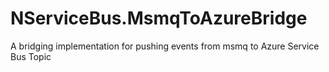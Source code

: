 NServiceBus.MsmqToAzureBridge
=============================

A bridging implementation for pushing events from msmq to Azure Service Bus Topic
